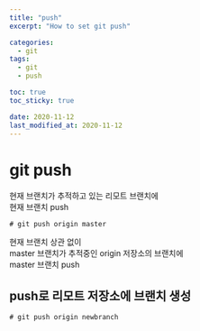 ```yaml
---
title: "push"
excerpt: "How to set git push"

categories:
  - git
tags:
  - git
  - push

toc: true
toc_sticky: true

date: 2020-11-12
last_modified_at: 2020-11-12
---
```

# git push

현재 브랜치가 추적하고 있는 리모트 브랜치에  
현재 브랜치 push

```
# git push origin master
```
현재 브랜치 상관 없이  
master 브랜치가 추적중인 origin 저장소의 브랜치에  
master 브랜치 push


## push로 리모트 저장소에 브랜치 생성
```
# git push origin newbranch
```


